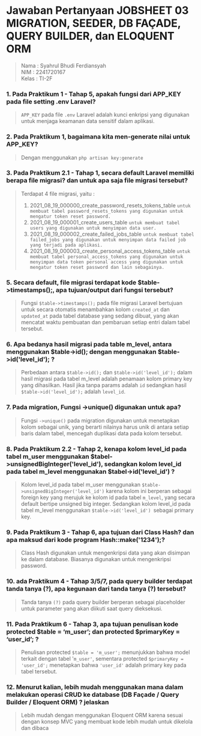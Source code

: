 # Jawaban Pertanyaan JOBSHEET 03 MIGRATION, SEEDER, DB FAÇADE, QUERY BUILDER, dan ELOQUENT ORM
> Nama : Syahrul Bhudi Ferdiansyah <br>
> NIM  : 2241720167 <br>
> Kelas : TI-2F

### 1. Pada Praktikum 1 - Tahap 5, apakah fungsi dari APP_KEY pada file setting .env Laravel?
>`APP_KEY` pada file `.env` Laravel adalah kunci enkripsi yang digunakan untuk menjaga keamanan data sensitif dalam aplikasi.

### 2. Pada Praktikum 1, bagaimana kita men-generate nilai untuk APP_KEY?
>Dengan menggunakan `php artisan key:generate`

### 3. Pada Praktikum 2.1 - Tahap 1, secara default Laravel memiliki berapa file migrasi? dan untuk apa saja file migrasi tersebut?
> Terdapat 4 file migrasi, yaitu :
> 1. 2021_08_19_000000_create_password_resets_tokens_table
> `untuk membuat tabel password_resets_tokens yang digunakan untuk mengatur token reset password.`
> 2. 2021_08_19_000001_create_users_table
> `untuk membuat tabel users yang digunakan untuk menyimpan data user.`
> 3. 2021_08_19_000002_create_failed_jobs_table
>`untuk membuat tabel failed_jobs yang digunakan untuk menyimpan data failed job yang terjadi pada aplikasi.`
> 4. 2021_08_19_000003_create_personal_access_tokens_table
>`untuk membuat tabel personal_access_tokens yang digunakan untuk menyimpan data token personal access yang digunakan untuk mengatur token reset password dan lain sebagainya.`

### 5. Secara default, file migrasi terdapat kode $table->timestamps();, apa tujuan/output dari fungsi tersebut?
>Fungsi `$table->timestamps();` pada file migrasi Laravel bertujuan untuk secara otomatis menambahkan kolom `created_at` dan `updated_at` pada tabel database yang sedang dibuat, yang akan mencatat waktu pembuatan dan pembaruan setiap entri dalam tabel tersebut.

### 6. Apa bedanya hasil migrasi pada table m_level, antara menggunakan $table->id(); dengan menggunakan $table->id('level_id'); ?
>Perbedaan antara `$table->id();` dan `$table->id('level_id');` dalam hasil migrasi pada tabel m_level adalah penamaan kolom primary key yang dihasilkan. Hasil jika tanpa params adalah `id` sedangkan hasil `$table->id('level_id');` adalah `level_id`.

### 7. Pada migration, Fungsi ->unique() digunakan untuk apa?
>Fungsi `->unique()` pada migration digunakan untuk menetapkan kolom sebagai unik, yang berarti nilainya harus unik di antara setiap baris dalam tabel, mencegah duplikasi data pada kolom tersebut.

### 8. Pada Praktikum 2.2 - Tahap 2, kenapa kolom level_id pada tabel m_user menggunakan $tabel->unsignedBigInteger('level_id'), sedangkan kolom level_id pada tabel m_level menggunakan $tabel->id('level_id') ?
>Kolom level_id pada tabel m_user menggunakan `$table->unsignedBigInteger('level_id')` karena kolom ini berperan sebagai foreign key yang merujuk ke kolom id pada tabel `m_level`, yang secara default bertipe unsigned big integer. Sedangkan kolom level_id pada tabel m_level menggunakan `$table->id('level_id') `sebagai primary key.

### 9. Pada Praktikum 3 - Tahap 6, apa tujuan dari Class Hash? dan apa maksud dari kode program Hash::make('1234');?
>Class Hash digunakan untuk mengenkripsi data yang akan disimpan ke dalam database. Biasanya digunakan untuk mengenkripsi password.

### 10. ada Praktikum 4 - Tahap 3/5/7, pada query builder terdapat tanda tanya (?), apa kegunaan dari tanda tanya (?) tersebut?
> Tanda tanya `(?)` pada query builder berperan sebagai placeholder untuk parameter yang akan diikuti saat query dieksekusi.

### 11. Pada Praktikum 6 - Tahap 3, apa tujuan penulisan kode protected $table = ‘m_user’; dan protected $primaryKey = ‘user_id’; ?
>Penulisan protected `$table = 'm_user';` menunjukkan bahwa model terkait dengan tabel '`m_user'`, sementara protected `$primaryKey = 'user_id';` menetapkan bahwa `'user_id'` adalah primary key pada tabel tersebut.

### 12. Menurut kalian, lebih mudah menggunakan mana dalam melakukan operasi CRUD ke database (DB Façade / Query Builder / Eloquent ORM) ? jelaskan
>Lebih mudah dengan menggunakan Eloquent ORM karena sesuai dengan konsep MVC yang membuat kode lebih mudah untuk dikelola dan dibaca
